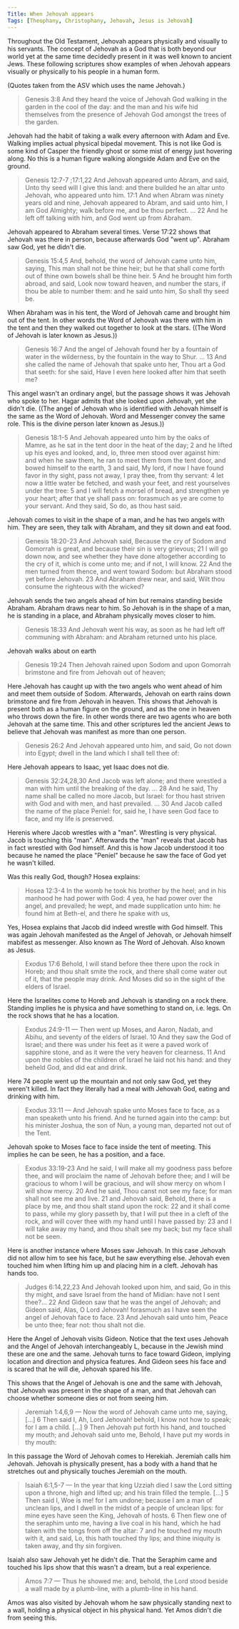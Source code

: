 ```yaml
---
Title: When Jehovah appears
Tags: [Theophany, Christophany, Jehovah, Jesus is Jehovah]
---
```


Throughout the Old Testament, Jehovah appears physically and visually to his servants. The concept of Jehovah as a God that is both beyond our world yet at the same time decidedly present in it was well known to ancient Jews. These following scriptures show examples of when Jehovah appears visually or physically to his people in a human form.

(Quotes taken from the ASV which uses the name Jehovah.)

> Genesis 3:8 And they heard the voice of Jehovah God walking in the garden in the cool of the day: and the man and his wife hid themselves from the presence of Jehovah God amongst the trees of the garden.

Jehovah had the habit of taking a walk every afternoon with Adam and Eve. Walking implies actual physical bipedal movement. This is not like God is some kind of Casper the friendly ghost or some mist of energy just hovering along. No this is a human figure walking alongside Adam and Eve on the ground.

> Genesis 12:7-7 ;17:1,22 And Jehovah appeared unto Abram, and said, Unto thy seed will I give this land: and there builded he an altar unto Jehovah, who appeared unto him. 17:1 And when Abram was ninety years old and nine, Jehovah appeared to Abram, and said unto him, I am God Almighty; walk before me, and be thou perfect. ... 22 And he left off talking with him, and God went up from Abraham.

Jehovah appeared to Abraham several times. Verse 17:22 shows that Jehovah was there in person, because afterwards God "went up". Abraham saw God, yet he didn't die.

> Genesis 15:4,5 And, behold, the word of Jehovah came unto him, saying, This man shall not be thine heir; but he that shall come forth out of thine own bowels shall be thine heir. 5 And he brought him forth abroad, and said, Look now toward heaven, and number the stars, if thou be able to number them: and he said unto him, So shall thy seed be.

When Abraham was in his tent, the Word of Jehovah came and brought him out of the tent. In other words the Word of Jehovah was there with him in the tent and then they walked out together to look at the stars. ((The Word of Jehovah is later known as Jesus.))

> Genesis 16:7 And the angel of Jehovah found her by a fountain of water in the wilderness, by the fountain in the way to Shur. ... 13 And she called the name of Jehovah that spake unto her, Thou art a God that seeth: for she said, Have I even here looked after him that seeth me?

This angel wasn't an ordinary angel, but the passage shows it was Jehovah who spoke to her. Hagar admits that she looked upon Jehovah, yet she didn't die. ((The angel of Jehovah who is identified with Jehovah himself is the same as the Word of Jehovah. Word and Messenger convey the same role. This is the divine person later known as Jesus.))

> Genesis 18:1-5 And Jehovah appeared unto him by the oaks of Mamre, as he sat in the tent door in the heat of the day; 2 and he lifted up his eyes and looked, and, lo, three men stood over against him: and when he saw them, he ran to meet them from the tent door, and bowed himself to the earth, 3 and said, My lord, if now I have found favor in thy sight, pass not away, I pray thee, from thy servant: 4 let now a little water be fetched, and wash your feet, and rest yourselves under the tree: 5 and I will fetch a morsel of bread, and strengthen ye your heart; after that ye shall pass on: forasmuch as ye are come to your servant. And they said, So do, as thou hast said.

Jehovah comes to visit in the shape of a man, and he has two angels with him. They are seen, they talk with Abraham, and they sit down and eat food.

> Genesis 18:20-23 And Jehovah said, Because the cry of Sodom and Gomorrah is great, and because their sin is very grievous; 21 I will go down now, and see whether they have done altogether according to the cry of it, which is come unto me; and if not, I will know. 22 And the men turned from thence, and went toward Sodom: but Abraham stood yet before Jehovah. 23 And Abraham drew near, and said, Wilt thou consume the righteous with the wicked?

Jehovah sends the two angels ahead of him but remains standing beside Abraham. Abraham draws near to him. So Jehovah is in the shape of a man, he is standing in a place, and Abraham physically moves closer to him.

> Genesis 18:33 And Jehovah went his way, as soon as he had left off communing with Abraham: and Abraham returned unto his place.

Jehovah walks about on earth

> Genesis 19:24 Then Jehovah rained upon Sodom and upon Gomorrah brimstone and fire from Jehovah out of heaven;

Here Jehovah has caught up with the two angels who went ahead of him and meet them outside of Sodom. Afterwards, Jehovah on earth rains down brimstone and fire from Jehovah in heaven. This shows that Jehovah is present both as a human figure on the ground, and as the one in heaven who throws down the fire. In other words there are two agents who are both Jehovah at the same time. This and other scriptures led the ancient Jews to believe that Jehovah was manifest as more than one person.

> Genesis 26:2 And Jehovah appeared unto him, and said, Go not down into Egypt; dwell in the land which I shall tell thee of:

Here Jehovah appears to Isaac, yet Isaac does not die.

> Genesis 32:24,28,30 And Jacob was left alone; and there wrestled a man with him until the breaking of the day. ... 28 And he said, Thy name shall be called no more Jacob, but Israel: for thou hast striven with God and with men, and hast prevailed. ... 30 And Jacob called the name of the place Peniel: for, said he, I have seen God face to face, and my life is preserved.

Herenis where Jacob wrestles with a "man". Wrestling is very physical. Jacob is touching this "man". Afterwards the "man" reveals that Jacob has in fact wrestled with God himself. And this is how Jacob understood it too because he named the place "Peniel" because he saw the face of God yet he wasn't killed.

Was this really God, though? Hosea explains:

> Hosea 12:3-4 In the womb he took his brother by the heel; and in his manhood he had power with God: 4 yea, he had power over the angel, and prevailed; he wept, and made supplication unto him: he found him at Beth-el, and there he spake with us,

Yes, Hosea explains that Jacob did indeed wrestle with God himself. This was again Jehovah manifested as the Angel of Jehovah, or Jehovah himself mabifest as messenger. Also known as The Word of Jehovah. Also known as Jesus.

> Exodus 17:6 Behold, I will stand before thee there upon the rock in Horeb; and thou shalt smite the rock, and there shall come water out of it, that the people may drink. And Moses did so in the sight of the elders of Israel.

Here the Israelites come to Horeb and Jehovah is standing on a rock there. Standing implies he is physica and have something to stand on, i.e. legs. On the rock shows that he has a location.

> Exodus 24:9-11 — Then went up Moses, and Aaron, Nadab, and Abihu, and seventy of the elders of Israel. 10 And they saw the God of Israel; and there was under his feet as it were a paved work of sapphire stone, and as it were the very heaven for clearness. 11 And upon the nobles of the children of Israel he laid not his hand: and they beheld God, and did eat and drink.

Here 74 people went up the mountain and not only saw God, yet they weren't killed. In fact they literally had a meal with Jehovah God, eating and drinking with him.

> Exodus 33:11 — And Jehovah spake unto Moses face to face, as a man speaketh unto his friend. And he turned again into the camp: but his minister Joshua, the son of Nun, a young man, departed not out of the Tent.

Jehovah spoke to Moses face to face inside the tent of meeting. This implies he can be seen, he has a position, and a face.

> Exodus 33:19-23 And he said, I will make all my goodness pass before thee, and will proclaim the name of Jehovah before thee; and I will be gracious to whom I will be gracious, and will show mercy on whom I will show mercy. 20 And he said, Thou canst not see my face; for man shall not see me and live. 21 and Jehovah said, Behold, there is a place by me, and thou shalt stand upon the rock: 22 and it shall come to pass, while my glory passeth by, that I will put thee in a cleft of the rock, and will cover thee with my hand until I have passed by: 23 and I will take away my hand, and thou shalt see my back; but my face shall not be seen.

Here is another instance where Moses saw Jehovah. In this case Jehovah did not allow him to see his face, but he saw everything else. Jehovah even touched him when lifting him up and placing him in a cleft. Jehovah has hands too.

> Judges 6:14,22,23 And Jehovah looked upon him, and said, Go in this thy might, and save Israel from the hand of Midian: have not I sent thee?... 22 And Gideon saw that he was the angel of Jehovah; and Gideon said, Alas, O Lord Jehovah! forasmuch as I have seen the angel of Jehovah face to face. 23 And Jehovah said unto him, Peace be unto thee; fear not: thou shalt not die.

Here the Angel of Jehovah visits Gideon. Notice that the text uses Jehovah and the Angel of Jehovah interchangeably L, because in the Jewish mind these are one and the same. Jehovah turns to face toward Gideon, implying location and direction and physica features. And Gideon sees his face and is scared that he will die, Jehovah spared his life.

This shows that the Angel of Jehovah is one and the same with Jehovah, that Jehovah was present in the shape of a man, and that Jehovah can choose whether someone dies or not from seeing him.

> Jeremiah 1:4,6,9 — Now the word of Jehovah came unto me, saying, \[...\] 6 Then said I, Ah, Lord Jehovah! behold, I know not how to speak; for I am a child. \[...\] 9 Then Jehovah put forth his hand, and touched my mouth; and Jehovah said unto me, Behold, I have put my words in thy mouth:

In this passage the Word of Jehovah comes to Herekiah. Jeremiah calls him Jehovah. Jehovah is physically present, has a body with a hand that he stretches out and physically touches Jeremiah on the mouth.

> Isaiah 6:1,5-7 — In the year that king Uzziah died I saw the Lord sitting upon a throne, high and lifted up; and his train filled the temple. \[...\] 5 Then said I, Woe is me! for I am undone; because I am a man of unclean lips, and I dwell in the midst of a people of unclean lips: for mine eyes have seen the King, Jehovah of hosts. 6 Then flew one of the seraphim unto me, having a live coal in his hand, which he had taken with the tongs from off the altar: 7 and he touched my mouth with it, and said, Lo, this hath touched thy lips; and thine iniquity is taken away, and thy sin forgiven.

Isaiah also saw Jehovah yet he didn't die. That the Seraphim came and touched his lips show that this wasn't a dream, but a real experience.

> Amos 7:7 — Thus he showed me: and, behold, the Lord stood beside a wall made by a plumb-line, with a plumb-line in his hand.

Amos was also visited by Jehovah whom he saw physically standing next to a wall, holding a physical object in his physical hand. Yet Amos didn't die from seeing this.
